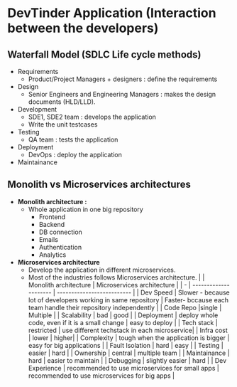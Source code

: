 # DevTinder Application (Interaction between the developers)

## Waterfall Model (SDLC Life cycle methods)
- Requirements 
    - Product/Project Managers + designers : define the requirements
- Design
    - Senior Engineers and Engineering Managers : makes the design documents (HLD/LLD).
- Development
    - SDE1, SDE2 team : develops the application
    - Write the unit testcases
- Testing
    - QA team : tests the application
- Deployment
    - DevOps : deploy the application
- Maintainance

## Monolith vs Microservices architectures 
- **Monolith architecture :**
    - Whole application in one big repository 
        - Frontend
        - Backend
        - DB connection
        - Emails
        - Authentication
        - Analytics
- **Microservices architecture**
    - Develop the application in different microservices.
    - Most of the industries follows Microservices architecture.
|   | Monolith architecture | Microservices architecture |
| - | --------------------- | -------------------------- |
| Dev Speed | Slower - because lot of developers working in same repository | Faster- bccause each team handle their repository independently |
| Code Repo |single | Multiple |
| Scalability | bad | good |
| Deployment | deploy whole code, even if it is a small change | easy to deploy |
| Tech stack | restricted | use different techstack in each microservice|
| Infra cost | lower | higher|
| Complexity | tough when the application is bigger | easy for big applications |
| Fault Isolation | hard | easy |
| Testing | easier | hard |
| Ownership | central | multiple team |
| Maintainance | hard | easier to maintain |
| Debugging | slightly easier | hard |
| Dev Experience | recommended to use microservices for small apps | recommended to use microservices for big apps |